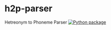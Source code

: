 # h2p-parser
 Hetreonym to Phoneme Parser
[![Python package](https://github.com/ionite34/h2p-parser/actions/workflows/python-package.yml/badge.svg)](https://github.com/ionite34/h2p-parser/actions/workflows/python-package.yml)
